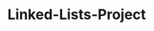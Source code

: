 # Linked-Lists-Project

<!-- A simple console based project that creates LinkedLists
with recursive methods for manipulation. -->